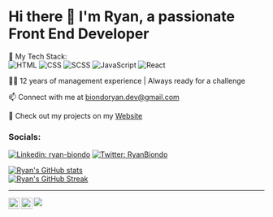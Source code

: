 

# Hi there 👋 I'm Ryan, a passionate Front End Developer

🔭 My Tech Stack: </br>
![HTML](https://img.shields.io/badge/-HTML-E34F26?style=flat-square&logo=HTML5&logoColor=white)
![CSS](https://img.shields.io/badge/-CSS-1572B6?style=flat-square&logo=CSS3&logoColor=white)
![SCSS](https://img.shields.io/badge/-SCSS-CC6699?style=flat-square&logo=Sass&logoColor=white)
![JavaScript](https://img.shields.io/badge/-JavaScript-black?style=flat-square&logo=JavaScript&logoColor=F7DF1E)
![React](https://img.shields.io/badge/-React-61DAFB?style=flat-square&logo=React&logoColor=white)


👨‍💼 12 years of management experience | Always ready for a challenge

📫 Connect with me at biondoryan.dev@gmail.com

👾 Check out my projects on my <a href="ryanbiondo.com">Website</a>

<!---📄 [Link to my resume](<Link_to_my_resume>)--->

### Socials:
[![Linkedin: ryan-biondo](https://img.shields.io/badge/-RyanBiondo-blue?style=flat-square&logo=Linkedin&logoColor=white&link=https://www.linkedin.com/in/ryan-biondo/)](https://www.linkedin.com/in/ryan-biondo/)
[![Twitter: RyanBiondo](https://img.shields.io/twitter/follow/RyanBiondo?style=social)](https://twitter.com/RyanBiondo)

<!-- Add Link to Blog-->

[![Ryan's GitHub stats](https://github-readme-stats.vercel.app/api?username=Ryan-Biondo&hide=stars,contribs,issues&show_icons=true&theme=radical)](https://github.com/Ryan-Biondo/github-readme-stats)</br>
[![Ryan's GitHub Streak](https://streak-stats.demolab.com/?user=Ryan-Biondo&theme=radical)](https://git.io/streak-stats)</br>

---
<a href="https://www.linkedin.com/in/ryan-biondo/">
  <img align="left" alt="Ryan's LinkedIn" width="22px" src="https://raw.githubusercontent.com/peterthehan/peterthehan/master/assets/linkedin.svg" />
</a>
<a href="https://twitter.com/RyanBiondo">
  <img align="left" alt="Ryan's Twitter" width="22px" src="https://raw.githubusercontent.com/peterthehan/peterthehan/master/assets/twitter.svg" />
</a>

![](https://komarev.com/ghpvc/?username=Ryan-Biondo&label=PROFILE+VIEWS&style=for-the-badge&color=blue)

